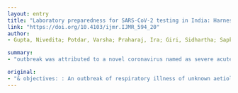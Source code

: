 ```yaml
---
layout: entry
title: "Laboratory preparedness for SARS-CoV-2 testing in India: Harnessing a network of Virus Research & Diagnostic Laboratories"
link: "https://doi.org/10.4103/ijmr.IJMR_594_20"
author:
- Gupta, Nivedita; Potdar, Varsha; Praharaj, Ira; Giri, Sidhartha; Sapkal, Gajanan; Yadav, Pragya; Choudhary, Manohar Lal; Dar, Lalit; Sugunan, A. P.; Kaur, Harmanmeet; Munivenkatappa, Ashok; Shastri, Jayanthi; Kaveri, Krishnasamy; Dutta, Shanta; Malhotra, Bharti; Jain, Amita; Nagamani, Kammilli; Shantala, G. B.; Raut, Sharmila; Vegad, M. M.; Sharma, Ajanta; Choudhary, Aashish; Brijwal, Megha; Balakrishnan, Anukumar; Manjunatha, Jayaswamy; Pathak, Manish; Srinivasan, Sivasubramanian; Banu, Hasina; Sharma, Himanshu; Jain, Parul; Sunita, Pakalpati; Ambica, R.; Fageria, Babita; Patel, Disha; Rajbongshi, Gitika; Vijay, Neetu; Narayan, Jitendra; Aggarwal, Neeraj; Nagar, Anu; Gangakhedkar, Raman R.; Abraham, Priya

summary:
- "outbreak was attributed to a novel coronavirus named as severe acute respiratory syndrome (SARS)-CoV-2 and the disease as COVID-19. Within one month, cases were reported from 25 countries. India has successfully demonstrated its ability to establish quick diagnosis. Till February 29, 2020, a total of 2,913 samples were tested. Only three individuals belonging to different districts in Kerala were found to be positive."

original:
- "& objectives: : An outbreak of respiratory illness of unknown aetiology was reported from Hubei province of Wuhan, People's Republic of China, in December 2019. The outbreak was attributed to a novel coronavirus (CoV), named as severe acute respiratory syndrome (SARS)-CoV-2 and the disease as COVID-19. Within one month, cases were reported from 25 countries. In view of the novel viral strain with reported high morbidity, establishing early countrywide diagnosis to detect imported cases became critical. Here we describe the role of a countrywide network of VRDLs in early diagnosis of COVID-19. Methods: : The Indian Council of Medical Research (ICMR)-National Institute of Virology (NIV), Pune, established screening as well as confirmatory assays for SARS-CoV-2. A total of 13 VRDLs were provided with the E gene screening real-time reverse transcription-polymerase chain reaction (rRT-PCR) assay. VRDLs were selected on the basis of their presence near an international airport/seaport and their past performance. The case definition for testing included all individuals with travel history to Wuhan and symptomatic individuals with travel history to other parts of China. This was later expanded to include symptomatic individuals returning from Singapore, Japan, Hong Kong, Thailand and South Korea. Results: : Within a week of standardization of the test at NIV, all VRDLs could initiate testing for SARS-CoV-2. Till February 29, 2020, a total of 2,913 samples were tested. This included both 654 individuals quarantined in the two camps and others fitting within the case definition. The quarantined individuals were tested twice - at days 0 and 14. All tested negative on both occasions. Only three individuals belonging to different districts in Kerala were found to be positive. Interpretation & conclusions: : Sudden emergence of SARS-CoV-2 and its potential to cause a pandemic posed an unsurmountable challenge to the public health system of India. However, concerted efforts of various arms of the Government of India resulted in a well-coordinated action at each level. India has successfully demonstrated its ability to establish quick diagnosis of SARS-CoV-2 at NIV, Pune, and the testing VRDLs."
---
```


